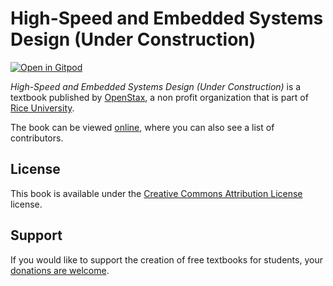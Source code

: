 # High-Speed and Embedded Systems Design (Under Construction)

[![Open in Gitpod](https://gitpod.io/button/open-in-gitpod.svg)](https://gitpod.io/from-referrer/)

_High-Speed and Embedded Systems Design (Under Construction)_ is a textbook published by [OpenStax](https://openstax.org/), a non profit organization that is part of [Rice University](https://www.rice.edu/).

The book can be viewed [online](https://github.com/cnx-user-books/cnxbook-high-speed-and-embedded-systems-design-under-construction/releases/latest), where you can also see a list of contributors.

## License
This book is available under the [Creative Commons Attribution License](./LICENSE) license.

## Support
If you would like to support the creation of free textbooks for students, your [donations are welcome](https://riceconnect.rice.edu/donation/support-openstax-banner).

